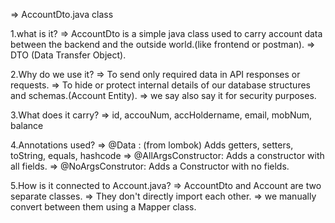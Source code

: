 => AccountDto.java class

1.what is it?
=> AccountDto is a simple java class used to carry account data between the backend and the outside world.(like frontend or postman).
=> DTO (Data Transfer Object).

2.Why do we use it?
=> To send only required data in API responses or requests.
=> To hide or protect internal details of our database structures and schemas.(Account Entity).
=> we say also say it for security purposes.

3.What does it carry?
=> id, accouNum, accHoldername, email, mobNum, balance

4.Annotations used?
=> @Data : (from lombok) Adds getters, setters, toString, equals, hashcode
=> @AllArgsConstructor: Adds a constructor with all fields.
=> @NoArgsConstrutor: Adds a Constructor with no fields.

5.How is it connected to Account.java?
=> AccountDto and Account are two separate classes.
=> They don't directly import each other.
=> we manually convert between them using a Mapper class.